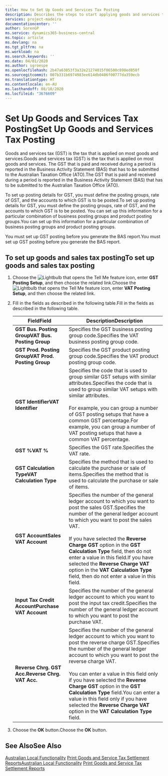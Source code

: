 ```yaml
---
title: How to Set Up Goods and Services Tax Posting
description: Describes the steps to start applying goods and services tax (GST) to goods and services.
services: project-madeira
documentationcenter: ''
author: SorenGP
ms.service: dynamics365-business-central
ms.topic: article
ms.devlang: na
ms.tgt_pltfrm: na
ms.workload: na
ms.search.keywords: ''
ms.date: 04/01/2020
ms.author: sgroespe
ms.openlocfilehash: 2b47a63053f3a32e21274015f06500c898ed850f
ms.sourcegitcommit: 007b331b6974983ee614db0406f00777da359ecb
ms.translationtype: HT
ms.contentlocale: en-AU
ms.lasthandoff: 08/10/2020
ms.locfileid: "3676609"
---
```

# <a name="set-up-goods-and-services-tax-posting"></a><span data-ttu-id="40b02-103">Set Up Goods and Services Tax Posting</span><span class="sxs-lookup"><span data-stu-id="40b02-103">Set Up Goods and Services Tax Posting</span></span>
<span data-ttu-id="40b02-104">Goods and services tax (GST) is the tax that is applied on most goods and services.</span><span class="sxs-lookup"><span data-stu-id="40b02-104">Goods and services tax (GST) is the tax that is applied on most goods and services.</span></span> <span data-ttu-id="40b02-105">The GST that is paid and received during a period is reported in the Business Activity Statement (BAS) that has to be submitted to the Australian Taxation Office (ATO).</span><span class="sxs-lookup"><span data-stu-id="40b02-105">The GST that is paid and received during a period is reported in the Business Activity Statement (BAS) that has to be submitted to the Australian Taxation Office (ATO).</span></span>  

<span data-ttu-id="40b02-106">To set up posting details for GST, you must define the posting groups, rate of GST, and the accounts to which GST is to be posted.</span><span class="sxs-lookup"><span data-stu-id="40b02-106">To set up posting details for GST, you must define the posting groups, rate of GST, and the accounts to which GST is to be posted.</span></span> <span data-ttu-id="40b02-107">You can set up this information for a particular combination of business posting groups and product posting groups.</span><span class="sxs-lookup"><span data-stu-id="40b02-107">You can set up this information for a particular combination of business posting groups and product posting groups.</span></span>  

<span data-ttu-id="40b02-108">You must set up GST posting before you generate the BAS report.</span><span class="sxs-lookup"><span data-stu-id="40b02-108">You must set up GST posting before you generate the BAS report.</span></span>  

## <a name="to-set-up-goods-and-sales-tax-posting"></a><span data-ttu-id="40b02-109">To set up goods and sales tax posting</span><span class="sxs-lookup"><span data-stu-id="40b02-109">To set up goods and sales tax posting</span></span>  
1. <span data-ttu-id="40b02-110">Choose the ![Lightbulb that opens the Tell Me feature](../../media/ui-search/search_small.png "Tell me what you want to do") icon, enter **GST Posting Setup**, and then choose the related link.</span><span class="sxs-lookup"><span data-stu-id="40b02-110">Choose the ![Lightbulb that opens the Tell Me feature](../../media/ui-search/search_small.png "Tell me what you want to do") icon, enter **VAT Posting Setup**, and then choose the related link.</span></span>  
2. <span data-ttu-id="40b02-111">Fill in the fields as described in the following table.</span><span class="sxs-lookup"><span data-stu-id="40b02-111">Fill in the fields as described in the following table.</span></span>  

    |<span data-ttu-id="40b02-112">Field</span><span class="sxs-lookup"><span data-stu-id="40b02-112">Field</span></span>|<span data-ttu-id="40b02-113">Description</span><span class="sxs-lookup"><span data-stu-id="40b02-113">Description</span></span>|  
    |---------------------------------|---------------------------------------|  
    |<span data-ttu-id="40b02-114">**GST Bus. Posting Group**</span><span class="sxs-lookup"><span data-stu-id="40b02-114">**VAT Bus. Posting Group**</span></span>|<span data-ttu-id="40b02-115">Specifies the GST business posting group code.</span><span class="sxs-lookup"><span data-stu-id="40b02-115">Specifies the VAT business posting group code.</span></span>|  
    |<span data-ttu-id="40b02-116">**GST Prod. Posting Group**</span><span class="sxs-lookup"><span data-stu-id="40b02-116">**VAT Prod. Posting Group**</span></span>|<span data-ttu-id="40b02-117">Specifies the GST product posting group code.</span><span class="sxs-lookup"><span data-stu-id="40b02-117">Specifies the VAT product posting group code.</span></span>|  
    |<span data-ttu-id="40b02-118">**GST Identifier**</span><span class="sxs-lookup"><span data-stu-id="40b02-118">**VAT Identifier**</span></span>|<span data-ttu-id="40b02-119">Specifies the code that is used to group similar GST setups with similar attributes.</span><span class="sxs-lookup"><span data-stu-id="40b02-119">Specifies the code that is used to group similar VAT setups with similar attributes.</span></span><br /><br /> <span data-ttu-id="40b02-120">For example, you can group a number of GST posting setups that have a common GST percentage.</span><span class="sxs-lookup"><span data-stu-id="40b02-120">For example, you can group a number of VAT posting setups that have a common VAT percentage.</span></span>|  
    |<span data-ttu-id="40b02-121">**GST %**</span><span class="sxs-lookup"><span data-stu-id="40b02-121">**VAT %**</span></span>|<span data-ttu-id="40b02-122">Specifies the GST rate.</span><span class="sxs-lookup"><span data-stu-id="40b02-122">Specifies the VAT rate.</span></span>|  
    |<span data-ttu-id="40b02-123">**GST Calculation Type**</span><span class="sxs-lookup"><span data-stu-id="40b02-123">**VAT Calculation Type**</span></span>|<span data-ttu-id="40b02-124">Specifies the method that is used to calculate the purchase or sale of items.</span><span class="sxs-lookup"><span data-stu-id="40b02-124">Specifies the method that is used to calculate the purchase or sale of items.</span></span>|  
    |<span data-ttu-id="40b02-125">**GST Account**</span><span class="sxs-lookup"><span data-stu-id="40b02-125">**Sales VAT Account**</span></span>|<span data-ttu-id="40b02-126">Specifies the number of the general ledger account to which you want to post the sales GST.</span><span class="sxs-lookup"><span data-stu-id="40b02-126">Specifies the number of the general ledger account to which you want to post the sales VAT.</span></span><br /><br /> <span data-ttu-id="40b02-127">If you have selected the **Reverse Charge GST** option in the **GST Calculation Type** field, then do not enter a value in this field.</span><span class="sxs-lookup"><span data-stu-id="40b02-127">If you have selected the **Reverse Charge VAT** option in the **VAT Calculation Type** field, then do not enter a value in this field.</span></span>|  
    |<span data-ttu-id="40b02-128">**Input Tax Credit Account**</span><span class="sxs-lookup"><span data-stu-id="40b02-128">**Purchase VAT Account**</span></span>|<span data-ttu-id="40b02-129">Specifies the number of the general ledger account to which you want to post the input tax credit.</span><span class="sxs-lookup"><span data-stu-id="40b02-129">Specifies the number of the general ledger account to which you want to post the purchase VAT.</span></span>|  
    |<span data-ttu-id="40b02-130">**Reverse Chrg. GST Acc.**</span><span class="sxs-lookup"><span data-stu-id="40b02-130">**Reverse Chrg. VAT Acc.**</span></span>|<span data-ttu-id="40b02-131">Specifies the number of the general ledger account to which you want to post the reverse charge GST.</span><span class="sxs-lookup"><span data-stu-id="40b02-131">Specifies the number of the general ledger account to which you want to post the reverse charge VAT.</span></span><br /><br /> <span data-ttu-id="40b02-132">You can enter a value in this field only if you have selected the **Reverse Charge GST** option in the **GST Calculation Type** field.</span><span class="sxs-lookup"><span data-stu-id="40b02-132">You can enter a value in this field only if you have selected the **Reverse Charge VAT** option in the **VAT Calculation Type** field.</span></span>|  

3.  <span data-ttu-id="40b02-133">Choose the **OK** button.</span><span class="sxs-lookup"><span data-stu-id="40b02-133">Choose the **OK** button.</span></span>  

## <a name="see-also"></a><span data-ttu-id="40b02-134">See Also</span><span class="sxs-lookup"><span data-stu-id="40b02-134">See Also</span></span>  
<span data-ttu-id="40b02-135">[Australian Local Functionality](australia-local-functionality.md)
[Print Goods and Service Tax Settlement Reports](how-to-print-goods-and-service-tax-settlement-reports.md)</span><span class="sxs-lookup"><span data-stu-id="40b02-135">[Australian Local Functionality](australia-local-functionality.md)
[Print Goods and Service Tax Settlement Reports](how-to-print-goods-and-service-tax-settlement-reports.md)</span></span>
